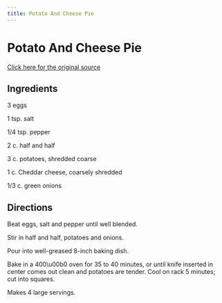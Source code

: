 ```yaml
---
title: Potato And Cheese Pie
---
```


<head>
<meta charset="UTF-8">
</head>
<h1>Potato And Cheese Pie</h1>
<a href="http://www.cookbooks.com/Recipe-Details.aspx?id=784386/">Click here for the original source</a>
<h2>Ingredients</h2>
<p></p>
<p>3 eggs</p>
<p> </p>
<p>1 tsp. salt</p>
<p> </p>
<p>1/4 tsp. pepper</p>
<p> </p>
<p>2 c. half and half</p>
<p> </p>
<p>3 c. potatoes, shredded coarse</p>
<p> </p>
<p>1 c. Cheddar cheese, coarsely shredded</p>
<p> </p>
<p>1/3 c. green onions</p>
<p></p>
<h2>Directions</h2>

<p></p>
<p>Beat eggs, salt and pepper until well blended.</p>
<p> </p>
<p>Stir in half and half, potatoes and onions.</p>
<p> </p>
<p>Pour into well-greased 8-inch baking dish.</p>
<p> </p>
<p>Bake in a 400\u00b0 oven for 35 to 40 minutes, or until knife inserted in center comes out clean and potatoes are tender. Cool on rack 5 minutes; cut into squares.</p>
<p> </p>
<p>Makes 4 large servings.</p>
<p></p>
